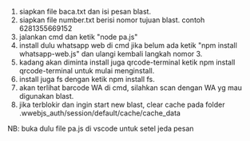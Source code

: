 1. siapkan file baca.txt dan isi pesan blast.
2. siapkan file number.txt berisi nomor tujuan blast. contoh 6281355669152
3. jalankan cmd dan ketik "node pa.js"
4. install dulu whatsapp web di cmd jika belum ada ketik "npm install whatsapp-web.js" dan ulangi kembali langkah nomor 3.
5. kadang akan diminta install juga qrcode-terminal ketik npm install qrcode-terminal untuk mulai menginstall.
6. install juga fs dengan ketik npm install fs.
7. akan terlihat barcode WA di cmd, silahkan scan dengan WA yg mau digunakan blast.
8. jika terblokir dan ingin start new blast, clear cache pada folder .wwebjs_auth/session/default/cache/cache_data


NB: buka dulu file pa.js di vscode untuk setel jeda pesan
